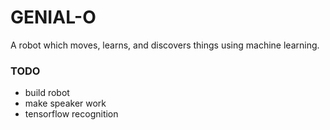 # GENIAL-O

A robot which moves, learns, and discovers things using machine learning.

### TODO
- build robot
- make speaker work
- tensorflow recognition
